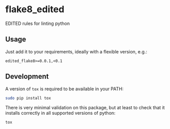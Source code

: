 # flake8_edited
EDITED rules for linting python

## Usage
Just add it to your requirements, ideally with a flexible version, e.g.:
```
edited_flake8>=0.0.1,<0.1
```

## Development
A version of `tox` is required to be available in your PATH:
```bash
sudo pip install tox
```

There is very minimal validation on this package, but at least to check that it
installs correctly in all supported versions of python:
```bash
tox
```
